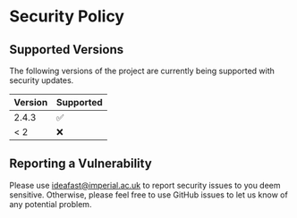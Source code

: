 # Security Policy

## Supported Versions

The following versions of the project are
currently being supported with security updates.

| Version | Supported          |
| ------- | ------------------ |
| 2.4.3   | :white_check_mark: |
| < 2     | :x:                |

## Reporting a Vulnerability

Please use <ideafast@imperial.ac.uk> to report security issues to you deem sensitive.
Otherwise, please feel free to use GitHub issues to let us know of any potential problem.
